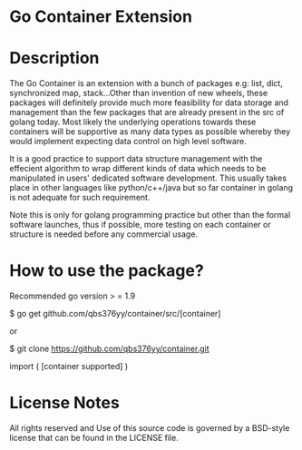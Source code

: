 # Go Container Extension



# Description

The Go Container is an extension with a bunch of packages
e.g: list, dict, synchronized map, stack...Other than invention
of new wheels, these packages will definitely provide much
more feasibility for data storage and management than the few 
packages that are already present in the src of golang today.
Most likely the underlying operations towards these containers
will be supportive as many data types as possible whereby they
would implement expecting data control on high level software. 


It is a good practice to support data structure management with
the effecient algorithm to wrap different kinds of data which
needs to be manipulated in users' dedicated software development.
This usually takes place in other languages like python/c++/java
but so far container in golang is not adequate for such requirement.


Note this is only for golang programming practice but other than
the formal software launches, thus if possible, more testing on 
each container or structure is needed before any commercial usage.



# How to use the package?

Recommended go version > = 1.9

$ go get github.com/qbs376yy/container/src/[container]

or

$ git clone https://github.com/qbs376yy/container.git


import (
	[container supported]
)



# License Notes

All rights reserved and Use of this source code is governed by
a BSD-style license that can be found in the LICENSE file.
